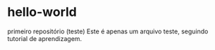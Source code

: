 # hello-world
primeiro repositório (teste)
Este é apenas um arquivo teste, seguindo tutorial de aprendizagem.
